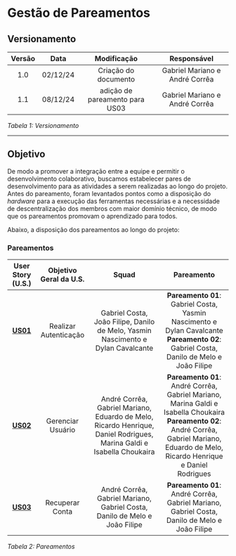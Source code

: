 # Gestão de Pareamentos

## Versionamento

| **Versão** | **Data** | **Modificação** | **Responsável** |
| :-: | :-: | :-: | :-: |
| 1.0 | 02/12/24 | Criação do documento | Gabriel Mariano e André Corrêa |
| 1.1| 08/12/24 | adição de pareamento para US03 | Gabriel Mariano e André Corrêa |

*Tabela 1: Versionamento*

---

## Objetivo

De modo a promover a integração entre a equipe e permitir o desenvolvimento colaborativo, buscamos estabelecer pares de desenvolvimento para as atividades a serem realizadas ao longo do projeto. Antes do pareamento, foram levantados pontos como a disposição do *hardware* para a execução das ferramentas necessárias e a necessidade de descentralização dos membros com maior domínio técnico, de modo que os pareamentos promovam o aprendizado para todos.

Abaixo, a disposição dos pareamentos ao longo do projeto:

### Pareamentos

| **User Story (U.S.)** | **Objetivo Geral da U.S.** | **Squad** | **Pareamento** |
| :-: | :-: | :-: | :-: |
| [**US01**](https://github.com/fga-eps-mds/2024.2-ARANDU-DOC/issues/58) | Realizar Autenticação | Gabriel Costa, João Filipe, Danilo de Melo, Yasmin Nascimento e Dylan Cavalcante | **Pareamento 01**: Gabriel Costa, Yasmin Nascimento e Dylan Cavalcante </br> **Pareamento 02**: Gabriel Costa, Danilo de Melo e João Filipe |
| [**US02**](https://github.com/fga-eps-mds/2024.2-ARANDU-DOC/issues/59) | Gerenciar Usuário | André Corrêa, Gabriel Mariano, Eduardo de Melo, Ricardo Henrique, Daniel Rodrigues, Marina Galdi e Isabella Choukaira | **Pareamento 01**: André Corrêa, Gabriel Mariano, Marina Galdi e Isabella Choukaira </br> **Pareamento 02**: André Corrêa, Gabriel Mariano, Eduardo de Melo, Ricardo Henrique e Daniel Rodrigues |
| [**US03**](https://github.com/fga-eps-mds/2024.2-ARANDU-DOC/issues/60) | Recuperar Conta | André Corrêa, Gabriel Mariano, Gabriel Costa, Danilo de Melo e João Filipe | **Pareamento 01**: André Corrêa, Gabriel Mariano, Gabriel Costa, Danilo de Melo e João Filipe|

<!--
| [**US04**](https://github.com/fga-eps-mds/2024.2-ARANDU-DOC/issues/66) | Acessar Disciplinas | a definir | a definir |
| [**US05**](https://github.com/fga-eps-mds/2024.2-ARANDU-DOC/issues/64) | Acessar Jornadas | a definir | a definir |
| [**US06**](https://github.com/fga-eps-mds/2024.2-ARANDU-DOC/issues/65) | Acessar Trilhas | a definir | a definir |
| [**US07**](https://github.com/fga-eps-mds/2024.2-ARANDU-DOC/issues/63) | Acessar Conteúdo | a definir | a definir |
| [**US08**](https://github.com/fga-eps-mds/2024.2-ARANDU-DOC/issues/69) | Ingressar em Disciplina | a definir | a definir |
| [**US09**](https://github.com/fga-eps-mds/2024.2-ARANDU-DOC/issues/67) | Ingressar em Jornada | a definir | a definir |
| [**US10**](https://github.com/fga-eps-mds/2024.2-ARANDU-DOC/issues/71) | Gerenciar Área de Conhecimento | a definir | a definir |
| [**US11**](https://github.com/fga-eps-mds/2024.2-ARANDU-DOC/issues/73) | Ingressar em Área de Conhecimento | a definir | a definir |
| [**US12**](https://github.com/fga-eps-mds/2024.2-ARANDU-DOC/issues/75) | Gerenciar *Dashboard* de Estatísticas | a definir | a definir |
| [**US13**](https://github.com/fga-eps-mds/2024.2-ARANDU-DOC/issues/76) | Visualizar Estatísticas de Progresso | a definir | a definir |
| [**US14**](https://github.com/fga-eps-mds/2024.2-ARANDU-DOC/issues/77) | Integrar Gráfico Interativo | a definir | a definir |
| [**US15**](https://github.com/fga-eps-mds/2024.2-ARANDU-DOC/issues/78) | Acessar Gráfico Interativo | a definir | a definir |
| [**US16**](https://github.com/fga-eps-mds/2024.2-ARANDU-DOC/issues/81) | Enviar Notificação para o Usuário | a definir | a definir |
| [**US17**](https://github.com/fga-eps-mds/2024.2-ARANDU-DOC/issues/82) | Enviar Notificação para o *Admin* | a definir | a definir |
-->

*Tabela 2: Pareamentos*
